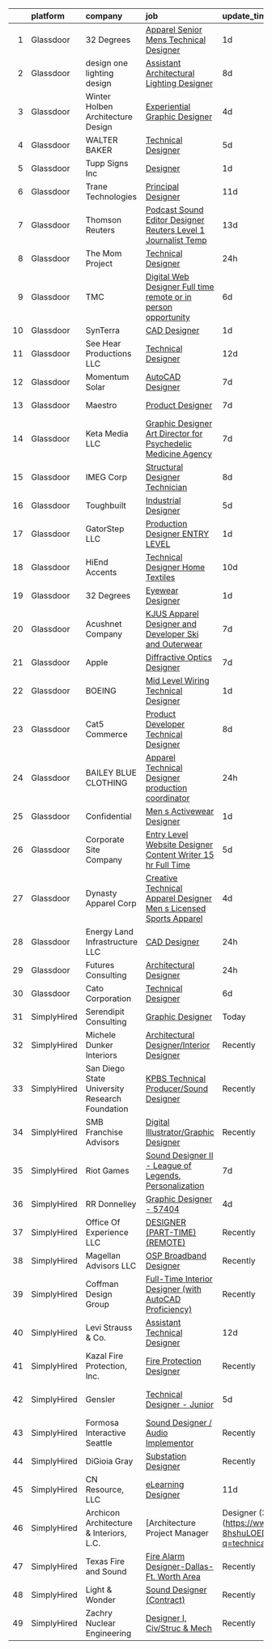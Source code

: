 

|    | platform    | company                                        | job                                                                                                                                                                                                                                                                                                                                                                                                                                                                                                                                                                                                                                                                                                                                                                                                                                                                                                                                                                                                                                                                                                                                                                                                                                                                                                                                                                                                                                                                                                                                                                                                                                                                                                                  | update_time   | location                 |
|---:|:------------|:-----------------------------------------------|:---------------------------------------------------------------------------------------------------------------------------------------------------------------------------------------------------------------------------------------------------------------------------------------------------------------------------------------------------------------------------------------------------------------------------------------------------------------------------------------------------------------------------------------------------------------------------------------------------------------------------------------------------------------------------------------------------------------------------------------------------------------------------------------------------------------------------------------------------------------------------------------------------------------------------------------------------------------------------------------------------------------------------------------------------------------------------------------------------------------------------------------------------------------------------------------------------------------------------------------------------------------------------------------------------------------------------------------------------------------------------------------------------------------------------------------------------------------------------------------------------------------------------------------------------------------------------------------------------------------------------------------------------------------------------------------------------------------------|:--------------|:-------------------------|
|  1 | Glassdoor   | 32 Degrees                                     | [Apparel   Senior Mens Technical Designer](https://www.glassdoor.com/partner/jobListing.htm?pos=110&ao=1110586&s=58&guid=000001821a60feb5b58118b28955b800&src=GD_JOB_AD&t=SR&vt=w&ea=1&cs=1_1267941c&cb=1658299941094&jobListingId=1008011893187&cpc=B576E40E3A51D23B&jrtk=3-0-1g8d61vs9hark801-1g8d61vsoghpq800-d97e84906c0062bb--6NYlbfkN0CPEiJEzZq4I_K6S6Q9VC1QMfIsI0INZ1UYi7vjgDL48f87QLouAYwoLC4pxoGQQdetrOaRI64jh20gtk6rjdzeFS1r7lJwVzOI05z4esFx-skRRu4x_618YGmEtIeLEU97h29rAu06NMujXK3S7ZktW-qEn9C_PwKkUw3F7Uhbr5DRnuvWDDbKJDxvIFsIN2n2wLnDf_dhwwk9fg_pvEJljLkHgEo6rpzxAdNiXG5N8nsBKsFT_87QGfg1Sr4ZjXxW1ebZIgknRDz5tM6CbmQ0I4frQ48xF_oRy89_yQhTdmBWJFUpf45uzr2oY9Uiu9_BpMKK97YMM-Wq-5fqEwC6D7BPCcFvAEaNZeQnWwBYHsLW1h2e0bm7gC_opjwznHRg6HygF2Dt8KI7hc2Ltbj_2IMIECXQ1vumg7eumTXpZUwQ3yKo_1TXwPCmYpOSpzeQ8vA8b1ZWX9mtShBL6iJdfLGMeBO5Cap7YRMyS9YR9dri5Ltc1qqX40O-VtPq9qrCRql-rP3qFOnGAsiN6EAuvmnGqgpB05E%3D)                                                                                                                                                                                                                                                                                                                                                                                                                                                                                                                                                                                                                                                                                                                                                                                                    | 1d            | New York, NY             |
|  2 | Glassdoor   | design one lighting design                     | [Assistant Architectural Lighting Designer](https://www.glassdoor.com/partner/jobListing.htm?pos=106&ao=1110586&s=58&guid=000001821a60feb5b58118b28955b800&src=GD_JOB_AD&t=SR&vt=w&ea=1&cs=1_918cda65&cb=1658299941094&jobListingId=1007997987199&cpc=3E2BFC0D8D8346C2&jrtk=3-0-1g8d61vs9hark801-1g8d61vsoghpq800-4c0aedf0e6fda878--6NYlbfkN0AS3oPsAAmCngCu4U51_2RxXyfS7TdWOFtWPOafNW52IyXYw5TLhjvsfcj4TZXJQ1zzH-20UfmQkxAIcMdSZrXDm9Ky1KN2JJcuidamg9Y5Fjz8MusjrzVrZqZC3xmTcMViLY6S1sPu1OtTCAmJZ9fgswCdoOnB-Ca27neAVfFiANR58DfgrARn93_2WRZQ-tYfHbwg4TRCK3FlB7KB3hWreN2i245ZQcn5sbRh-naRlLjJxtTEDKfHm5q-Jiy_aTvnlr87DhaPR4aW6O5TMbw2GG-HupytARn0LFKIvTHVeYORL86aEzDk6xaJ17esiHr9M1C4artNytvAkHkRtlQ7V4bwGsTJn8MuYZqXSTpnsMrAMNuoyYOVsBw2234_B84JWa75EXlFoJapupCczapCfrPZSyXisrE0piJDiCC0qMUHdVi99Kwfn0NO6WLWpnchiQ1NvU_pahv3UkajyiLCJcj45M7t5Wc0YxY-4y1VS5SvzKcji6lbAPI8wNYUcfk2NVumsKop2YfnSGrgaQYD7qkkYifwYGY%3D)                                                                                                                                                                                                                                                                                                                                                                                                                                                                                                                                                                                                                                                                                                                                                                                                   | 8d            | New York, NY             |
|  3 | Glassdoor   | Winter Holben Architecture   Design            | [Experiential Graphic Designer](https://www.glassdoor.com/partner/jobListing.htm?pos=129&ao=1110586&s=58&guid=000001821a60feb5b58118b28955b800&src=GD_JOB_AD&t=SR&vt=w&ea=1&cs=1_8c045ab0&cb=1658299941102&jobListingId=1008007939737&cpc=FD1C1DA32C38CFA7&jrtk=3-0-1g8d61vs9hark801-1g8d61vsoghpq800-7533a7de50abdb8d--6NYlbfkN0D9WMuHyiUFRAVMw1vLb9mgfRMEuOrfRtKWHTw0J5TN7iSKJUY5pXAqhTZVih5QvTBCVu0gudC-AyRxMoVKMBCKILS4UVqwaUvznjP7OZ-xIqYT1P5laE94P7I490BgUA4ShgKyP-N1lvatgl1PBSlcSFxr57yeaBThktCu2K62TgU-b0K39lsgXeVKdPgHe4mu_9aeEqV9voM0WYd-S6K61-lyzZB_9xvi24LFUZFW3enVXEdaO2iehjRDPM5CPbYHCh2tcV1tJQnOmM1r58N12SpkbQjBMN6lVxSGlCILfhXIjiFeH3cPL39jUiFLwc0ro9uVYhFCogZRrKbG_N3029bqcU4BkUmy6GkXbGU89n_K7U5gyEsaZxE5qqD2oOgzcxieUbUIdET89YGmVEAatdPc9nlATEScbQgQtaRfuuMu7nO9iflYuPhQNE3ILtz1zNfh9viBXvWWHrPj23fV64qFZ2tQzy6iczMujxNaAXuuU9MOXWOpS_Yp8LSN6DrM54S4QmyDPQ%3D%3D)                                                                                                                                                                                                                                                                                                                                                                                                                                                                                                                                                                                                                                                                                                                                                                                                                                 | 4d            | Kittery, ME              |
|  4 | Glassdoor   | WALTER BAKER                                   | [Technical Designer](https://www.glassdoor.com/partner/jobListing.htm?pos=108&ao=1110586&s=58&guid=000001821a60feb5b58118b28955b800&src=GD_JOB_AD&t=SR&vt=w&ea=1&cs=1_b8b2b3eb&cb=1658299941094&jobListingId=1008005332025&cpc=5E31031E1AFF45A7&jrtk=3-0-1g8d61vs9hark801-1g8d61vsoghpq800-16b3193b0ede4e7f--6NYlbfkN0A1-j4u96m2xyqoeIWnPoR7_J4x_bs5PQ-S-7T73NKrWs1ICRAWkHF7n2wd2ehqD8mDuGAT67GNun9A0CDmgBq9KSGfgngPpHkvvyaAc0N8118XMNXDUARQgpqAiZ1AtpVDpoLLrYWxJ2obS0RKBKzT3HjfD14k6Li0J2v4QPvvVLY-SKT17o0j1SPcmN_V3eHN-VnCXxpR3b1xJWhPpKlTkH0hQI8QOmO4CvMa2atWq4P-fDePtRY_3iKqcCk6i-9jq0ZisxH0xLnZzuAZKjkiCNZDkqAu9_Ahha8x3w41e7ofhy61IiowxtKNr9zxirMjjqVcYcICSMLqsZVY5Tr6Sx8hXBpzNrph85UrREVZblceH6jZEl_ozuXWuoAi-B4Lm1pNxlBgplsK-YFMtE5ksouvFf39IXlb6_d-nheuDEoBRiOCJLD93BDpVlEy3ykysATOE8gAWBvRfUD5XTl0HxUTdRHwcidEr21Y98h8AmwwjtPBvNvz)                                                                                                                                                                                                                                                                                                                                                                                                                                                                                                                                                                                                                                                                                                                                                                                                                                                                        | 5d            | New York, NY             |
|  5 | Glassdoor   | Tupp Signs  Inc                                | [Designer](https://www.glassdoor.com/partner/jobListing.htm?pos=122&ao=1110586&s=58&guid=000001821a60feb5b58118b28955b800&src=GD_JOB_AD&t=SR&vt=w&ea=1&cs=1_75d7c069&cb=1658299941096&jobListingId=1008011801935&cpc=6945AE2F4B03E059&jrtk=3-0-1g8d61vs9hark801-1g8d61vsoghpq800-98552a63613340cc--6NYlbfkN0B94vDWADGOKaa28qidviOLa_LFD0WnLaZ-KSunXiE_lr78PoS8MCDg7c73Jp6FQXcD_ZUUrf0c2RN_VvUEErkhKs4d3jlnssgdUssWWESq-UmG7zCIb8VCxzpqAETJlm8bUo3r9PuB5L_RTF0RQLvi5Uh2KCaHUZs7_oVGv7SakB1jlB7nE2Jo5LtfKHEVvznwhEH3Aq3QI4UYbru52WgPl1J9dzGwjf5JBOI_R-0T1AfNgIHrXZk1IDCDsQDHoeedgpKDGOCXjWTGe120G40ZE2TcPhcr-7Zsl_-ydkv--9vy_r9B4A1_tBpHsMudg0o6smiwXX0_0vbgCbiy6ccD9Jx4v7jZby6czh6d9MOEqJ8sQU1w5kr8YsTKVptiVKZ7Nu-naptDzL6HjPlAdIkWd4v5sloZ5-8Xhj9hfio-kRNuAS3RCjlYbtnYuD_3j6sy1sS2S2S7il1vDGSBdH0DuBeFkQMbTazYFp3DIasGtM7YdPB1_mboh78iDjWFYo-5XjO51MFy4A%3D%3D)                                                                                                                                                                                                                                                                                                                                                                                                                                                                                                                                                                                                                                                                                                                                                                                                                                                      | 1d            | New Castle, DE           |
|  6 | Glassdoor   | Trane Technologies                             | [Principal Designer](https://www.glassdoor.com/partner/jobListing.htm?pos=120&ao=1110586&s=58&guid=000001821a60feb5b58118b28955b800&src=GD_JOB_AD&t=SR&vt=w&cs=1_7315b5e1&cb=1658299941096&jobListingId=1007992607944&cpc=8507CEB59E1C6AFB&jrtk=3-0-1g8d61vs9hark801-1g8d61vsoghpq800-a05057c9b7ac46f9--6NYlbfkN0Da44vtOp6gikr8DZH0EXuV_TqGL9GOBsYLC_HWBST2HHQE6ZuzaTGDEXu8_Ke6egfN0ptR4MeM7hS0HQCWoslNLxMZla6iql7qIxni2IWhv9nLx7rP5jg84zL4_PCpBlAH0Y9ZNFGuTjITQe0rgVFxxruPLeRfwJKsGaL2YvQeEjE595BL6ZXwIdd63uvfmmq0M8q-i5agI0771bs_CK5OG41mFcTTpriqNDYapF40T6-6t77_X8lbRKppYCBDjBSwlnLO10GjZ8Z-18YHLdsBM2Eg8m_GGy3s2JC_i_o_mvMaPgKkpvC_LG2gna2ceQd65hzOAgJvYa06ZV2DoY5r5sPoRSgQNipWdGt3tBbw01o1yoiBnK_9tB07zGWxlEoSAi2oWAahHIjXtfDk0ZX4XJMt5Pif6RI6PNOK8P84fJntuBFMLv9UtbEFF08kLsUJ5o3dYBGrbIlT4viPjaIAiGqbQCdXuSAg5RHsS1PTngSw0K90u9VFyO5VPSv-ysZedmgE2uDIkhFvmuVGohnKXH2ELbsl7b4IPQSSRu7JPJEoH7uQ7RG2jjAoLozWz8Oj7oGt9YsoZqUsNunpQ7rzsxf-bEEVzjwDrOZmrm6vDggWvtSi4uQxwiHLHzYUdC-F9UhGALDY11y3QwUTK_irv04ewSMkiTf2CdUhiud38n_mhYx1D5rdOdHe9KwJM4BxOIuq9Z6uTvn3oTuiRx-wqOAuUnNrgPgwy3Ny1H8eDbqBsgHMSyc3pxLbd3Tc_SqIxu2WIdqFnjzC2FTQiRsyE7F8uC12ruzXgf4fcX1CbTy67rDHzhFg_44PrHOnNSElGKhBQVtE--bM57RI_4Hy8YrE60El6EURm2fqlkCXf7ak6b65dxYr1lbaQqdXXspo7A8GwkCyWs3QtOx3Nz_d3Vk8Cr_vA6V7N--b4f9RVzUMIguoEpe06sm9wEjwJbKcTaTRiUujQHlVDZxOY3ZnrVKaJnYGH_jg0d_jYpalDDU-bu_bwnrCE5r5l8shLWFTR_yquNp8xsuRME44Cf_27VPO78_bElLiLNjhuzD63t1QMSYKCGLdDumxhDI_Z2ottnkM1R4TwMZ-9XV5aefKoAQ3vVbahhk%3D)                                                                                                                                                                                                                               | 11d           | Clarksville, TN          |
|  7 | Glassdoor   | Thomson Reuters                                | [Podcast Sound Editor Designer  Reuters  Level 1 Journalist   Temp ](https://www.glassdoor.com/partner/jobListing.htm?pos=116&ao=1110586&s=58&guid=000001821a60feb5b58118b28955b800&src=GD_JOB_AD&t=SR&vt=w&cs=1_91d17289&cb=1658299941095&jobListingId=1007988334365&cpc=F41FEAB56D215062&jrtk=3-0-1g8d61vs9hark801-1g8d61vsoghpq800-e8caf184a0c6f5a3--6NYlbfkN0CjNG0qDFC9vBxfUJnRpXh8fasJ_-3AjV6caG0C4DoAxAHUoOIq08mxKeEBbR550SrYjZgYVVXukKUPWjgftmPgfrPM_gJvmVrJ3h3u0QcgRf3bJC-akS1wgb1nCFQvr16jVmPgo0L6tM4Sf1WuDvLZ06JkzSF4IJqPtMFC3UZTTktiNCzH8wpWYaD-itlqP7jAVhKTYOeOR4N9sYDwHsqDKAIN6is5m4nRKpAt7UigXez2NL-yuztQOt1suln3M78XdgyNo9hPAvJ7jE1I0A1GIdqInljYI3PdKFX4b_tlY6AyozWh09DPM29FlB-pC2r2ejzAFOeUGFyzfuQt_r9YEOWZFM7Mbspnw1aC1Q_dsXTPuuk1Q7AlKEui92nHpjCsF0blRFc9hWshy6rjzvMRIIeN3FBdnzPklfmYKnaN4AEzuYXGSReYEvOGGacCrFH7lfpudt-mg_qNyT-4P_vb53Tpmn0o1ljU56E5XwhcdORLKOfdsFEdo5F73GlYf3-Ac0XWRsBQRNaN7mda0qlW31RlmjaeuUXtbCg6QBrKZSWP8q6tfTE07toHhBpwQheAQeFcA8V4h9XyUiV1AQ5PKmbigjjRl-VvmrOJ_XhTpwODPnzIM-XvtmYXim9frI7wp7SA1jMfzS9rxvHOr8hfW2b-rWqKp2B40jsqJUlwDsHAn1qlOgaNdtoBgy_bFDXXapzOTPZXRsxv0a9CjjzYCAL_CeL62ZLLvldXH-xkYZB2RvUPoZtBOQ9P6i-pKB8Nalp-WTz_meQZVXzGwx7a8GweeeL8Tdlb4tw1RmYEe_x6RGcmal3BWvomS9EBtL8KnIYYrjcxFgN-T9uMF18kR2Ie53ydDjPl1gusisaHOdM4Pp2B7w0vNmmPRegJee3kuRdAe2sXwX8MJdc8bHq6JG_A7oL6e434aOQSkSdxvhzZS7USL44TtC1B1O-MlUgIj-ZpLDzvOrw4girn43kUQ1DBzT-X5dudKDGFT3bscYSFg4BMzPCAPQs6PzGhw8EUMF5ASJ25c0OHlbOM91v0FuI8f4wA-p6mxDSAlS9zkQGSIzCaqV4h23ncVugi5ypKH1GtoXEO6JTtwJR-FXs9GrsSJ0rIwyE7s2pyNSwWCZsPX4x1mHZ7d_dXwBu1CCZysgC17D0ensWcq2mGdSap3mouy7nvZ0EgFVi5YW_yUnV0Yv-nY00W88Jmw8IKQonBnu2AFSga-HW-a2uPdCBBA52G-4gwukZGAAzfch5u9nFDmciATMHb9-Bwc-fxyr8J-1aLTu7XTQ%3D%3D) | 13d           | New York, NY             |
|  8 | Glassdoor   | The Mom Project                                | [Technical Designer](https://www.glassdoor.com/partner/jobListing.htm?pos=128&ao=1110586&s=58&guid=000001821a60feb5b58118b28955b800&src=GD_JOB_AD&t=SR&vt=w&cs=1_a5db2260&cb=1658299941097&jobListingId=1008015881471&cpc=BAEB662971763A76&jrtk=3-0-1g8d61vs9hark801-1g8d61vsoghpq800-0d498fc8e3d0d3c1--6NYlbfkN0BDp_epf89aHDQhKpPegNJQ_ldQpEFZQsM9OcONMGxWx6pU56EKHF58QjVdAUvn2gX7x6mULkCgfiwglTGDk5AuTjhhtxz9G1TGBsxBduhQeXnE95Ks8Bbut1Z9IVeB0E3JT1sBMrWGog5l7WGcKBrywVrNf-mR_QO2F_LnbEVnoUygn1Bgw24Jp1FD2PCkTCX5UwbWdn70O47NH8fXPy8b1Tj-4tqfu6uRzHw1t0Vpx592x0xj0kuC2FVzsf8Z4pXdD8qpAZ75SUyf2ByjxcHt_7DRZlAMKJCY3z_DoOsaDUT61iym_Vo8sd7AT8RlppkZ3ERU6kY5cgaSjgboia-G3yCFuo9zaNMKzwe8ndNl0NSV0KYvVDvfIN1om0VsjU7zz5yoy_Y0dugIi1zRGIH08Hx6t2PUznm6rVUY7qUhsgBUxx8k9lHZMmZfJvPNXueNuf3yJGfRX6fC0UyLyA4uFaVPPJfudH4d1Ux7VIuuHvMGMi8XKdElVICNa45E5YYP29Xl_y0n6u0fTg3LtXdfqPIFMv3B6QVyWtt3wUmWjoIl8JXiFoAAariWBWl1rf5LImMCxuI2Vg%3D%3D)                                                                                                                                                                                                                                                                                                                                                                                                                                                                                                                                                                                                                                                                                                                                                                                 | 24h           | Beaverton, OR            |
|  9 | Glassdoor   | TMC                                            | [Digital Web Designer   Full time remote or in person opportunity ](https://www.glassdoor.com/partner/jobListing.htm?pos=130&ao=1110586&s=58&guid=000001821a60feb5b58118b28955b800&src=GD_JOB_AD&t=SR&vt=w&ea=1&cs=1_c76b88fc&cb=1658299941097&jobListingId=1008002937055&cpc=3DB599BF2F4828F0&jrtk=3-0-1g8d61vs9hark801-1g8d61vsoghpq800-a26bebdf1fb63f3d--6NYlbfkN0BplMsZ7EaIhGY7mYoBG98EI7b4UtQDV_xIzGnVofTarjH-XwNLMxjau36WeZZlqvPXURsZJw6N1TbFArSAJATZmDS0irV08MiWaJc8zHueBBJfkS69_gWiCqqj0e-4OJhmxLk7gTdA_7j0BcRCu7AWb1JkRS_NNaoF2J1DH56vcXkYkwlJaQnXUAzVGW-XzteNwWG3RvuLkNQMDvZIeKibNOlLdIjn7NXJIJivJzriZZfQACYvRUBz1VhkclpsGfmfUCQIe2HA-_EvQtWb4LHZn8oxdDmXS8fI_jwJ8hOFe4OJAABdB1PtsDBcb87iqYDDcLJsh_d8S0uEqj27tDO_Syo7EAqo4dyxuRDGWIth5RCSFnkbzsTD432ZuXdsUURI2i_Fy9kuUYBszZvv5BPD-hWuUCIZ7-M2mxg5UAMSGFF7a8c-ViqhueY3gMk3rS2CnCiwgXyoR4JuVZz7odFqXW_vHBZJRgdLJFPaAstAOp5TBoaBVIqDa57oE6Xz7URP9UfuG7golAzjXjWXvxCCZZtbFygZ5KonttysfeAp1g%3D%3D)                                                                                                                                                                                                                                                                                                                                                                                                                                                                                                                                                                                                                                                                                                                                                             | 6d            | Connecticut              |
| 10 | Glassdoor   | SynTerra                                       | [CAD Designer](https://www.glassdoor.com/partner/jobListing.htm?pos=115&ao=1110586&s=58&guid=000001821a60feb5b58118b28955b800&src=GD_JOB_AD&t=SR&vt=w&ea=1&cs=1_2f9ca2ad&cb=1658299941095&jobListingId=1008012105376&cpc=4F748F1840550ABC&jrtk=3-0-1g8d61vs9hark801-1g8d61vsoghpq800-28c0747d271e5177--6NYlbfkN0DeXU0vMxLyKhfauY-dgUBa_3v1DHLtGGo4EP_Dl8CiY3vcLdlFpMXdJ-xqA98qT6LAhNZGqxjJkY0Nk7PLjW_Wi2fJ0i-HIa075ifMEUcX9VTQQN9v_A_FHtC7uvrfT0TWwLVcE0f38sXDH5KFYHSeaHXXjtkoms92MyhKBpNjaoW26qA3uiHlSzuWug4j-7cM4QnckjikDp0S4riU8c71M4kxnzvyjaeLjZQ6xKa7ZbT6-lPU7gPp4MlEkC0v1Ri3t1mB26YlLhmh8T2cXoL4qvtRZTxhSwsYsCFC34Tc-xIVQ1Ezs-9jOI7i1qo_CH9CH-UNNnE3PbdbDEq1biPa1yytnr5okzFmLLs2HJjrW15y-mo0oqZ_lBqbEaNYQ0bmuJ7D5wV-D7xlUCVVYt8BMnslXyep8NSd6wWovbBA92UQw6a5GO940yVEBGZ6Vd2TuPotw4Bz4s5YiLEuiq0MaIOiLefspo4v6whWjSEOxdgDfLyrQEOTX5-Uq_IeRnjZJLQT8STSFQ%3D%3D)                                                                                                                                                                                                                                                                                                                                                                                                                                                                                                                                                                                                                                                                                                                                                                                                                                                  | 1d            | Remote                   |
| 11 | Glassdoor   | See Hear Productions  LLC                      | [Technical Designer](https://www.glassdoor.com/partner/jobListing.htm?pos=103&ao=1110586&s=58&guid=000001821a60feb5b58118b28955b800&src=GD_JOB_AD&t=SR&vt=w&ea=1&cs=1_295aadc9&cb=1658299941093&jobListingId=1007990829133&cpc=9507B69CE123BFBE&jrtk=3-0-1g8d61vs9hark801-1g8d61vsoghpq800-baf26046cfcaa379--6NYlbfkN0AtlW_omU2Xx3W-19HQ_drmTKCWebiHnmA5lS5PDL5G8byyb_cVqG1aSd9vALNi04DdmFglFDE-ig8vAXS_diKlr8r5Id42Yi65MLx-cZfwxCBnMBOd8ztQvl5gRZAm4hzYpwBMrsaWwASmZU8u0Jo-d-WzHwbIsVqYmgkFobeoQTLRNjJRduDPwKqqZ4ZekZkOX-_op8O9IOfPBSy6vQUCPwVXaWnJWxFy1cM4U02bej8oUFP0ccPwOcfTbK8bFBVKLsOUngXAi4dficeg9syRJ_LmHpDq2JY-wJLXnJcJX9QKFaLlGb3MJ6pQ_HR-TU8_IMQCGXTHReyXVpSosZgV6-GKolKsjn5avD3KR9YuQSqW7v4OuOU3ZAlzS59iIpSNdmelSw3o7w-Ccf7xuxi2x1CVdJA9dJfuAv22BenQPj7ykcG5zWcrF1PLUtxZKlBV6GwfcWmBmLUqTfWEGHE8uCrrJFG4-bVB5MTMr7Ks-YWtxWFL-Bo_40yvtf0W7uY%3D)                                                                                                                                                                                                                                                                                                                                                                                                                                                                                                                                                                                                                                                                                                                                                                                                                                                          | 12d           | Covington, LA            |
| 12 | Glassdoor   | Momentum Solar                                 | [AutoCAD Designer](https://www.glassdoor.com/partner/jobListing.htm?pos=113&ao=1110586&s=58&guid=000001821a60feb5b58118b28955b800&src=GD_JOB_AD&t=SR&vt=w&ea=1&cs=1_bba0b5f0&cb=1658299941095&jobListingId=1008000555080&cpc=5EFBB0462F9C6B7A&jrtk=3-0-1g8d61vs9hark801-1g8d61vsoghpq800-8f66ce08d7fef267--6NYlbfkN0DTCol1LSrtDeUAgJqnK5qe80nms6eFA40qXfXqIXevpFyqZJjC6Kuv_Vkb9EKEHwYS2LXhlzrYlWHtFNQmwyiSHeg4VnfMAqWMhVvdI5M1U-leCGIL7HMzoYDScsyG0zv8fpqXl6Om7FQquKZ3w4D1js1Fo_oZTrEom75wHDdN8YWGcHcInPUuMxxa5PuOQPefNe6szFX5ii3w0iGfHwRYEAKNSD_XXx0kV1DRzUhWHbiZMjqXIJvuCnSBD3M6iogu_XH4xVM1Ot4I_nStiJvBqTrmv0x35kUh1_qmfsMrkp0w9kDomMRCHc0xHx8EYTAs_yagSPt8JPc4Xta7qSQn8cvT6txMc8ySw2Bz-1PCElNA4P7XNsltwMf1g_06wwMbSKiyTvvWDLmxer9MWWrD-mMuIFswoasyHoKtQ8yyM6AH7bjq1JO0SY4PpYtj2uBsqmK5GcGxiQCIy29GGHXv0D7sjTn1t7vtPuV6J0vbkOmu0clv_3dgSRrs83Q0-Cg%3D)                                                                                                                                                                                                                                                                                                                                                                                                                                                                                                                                                                                                                                                                                                                                                                                                                                                            | 7d            | Remote                   |
| 13 | Glassdoor   | Maestro                                        | [Product Designer](https://www.glassdoor.com/partner/jobListing.htm?pos=125&ao=1110586&s=58&guid=000001821a60feb5b58118b28955b800&src=GD_JOB_AD&t=SR&vt=w&cs=1_f189ed67&cb=1658299941096&jobListingId=1008000296454&cpc=6EF74AC2F94C1840&jrtk=3-0-1g8d61vs9hark801-1g8d61vsoghpq800-f13ac4beee0f14c8--6NYlbfkN0CCbOqLFAkE17MDkfB5QkeK_R8bo7qf9dndHNr_grrY-KMTiTk0LkNw8QOZODhIH-hxQ14rSaxY5_z_-SImlm5kcPu5d6BMO3VnosMu9SPWE0N4K0xxLLdYFjcsPU8HjdGOJNyMMKsE6KMnwi0bdV5N9M_P5N0a38c4fkd9tiZ4J_2LrDcfjc5u3okIG9xn4rzGYiLsTeVA9NPOdAQowcvOOcTeaDHdyotCD4XEDRTrtQYCVfOtawiYM1tmUxhUBauDvKVqKNVbVzPeYgAHyAYk-GXNvE6_1RK4smsXB76iVMwCm5MnqQZWEKg1HeUNCdYRHXpwJxGg7a2mntyRYNxZbb_uwugOs0lbd9QTlrWkCUZEyS2cEV6qM1GtFlhROq5eoZ8WbK9OZL6U6k57LdHBjqTQbwzrI1PYeXeNFOBCT_h_eXb-WRJpg_lzo_YdhlI%3D)                                                                                                                                                                                                                                                                                                                                                                                                                                                                                                                                                                                                                                                                                                                                                                                                                                                                                                                                 | 7d            | Kalamazoo, MI            |
| 14 | Glassdoor   | Keta Media  LLC                                | [Graphic Designer Art Director for Psychedelic Medicine Agency](https://www.glassdoor.com/partner/jobListing.htm?pos=127&ao=1110586&s=58&guid=000001821a60feb5b58118b28955b800&src=GD_JOB_AD&t=SR&vt=w&ea=1&cs=1_a85f148e&cb=1658299941097&jobListingId=1008000759990&cpc=39A4E8CE329AB187&jrtk=3-0-1g8d61vs9hark801-1g8d61vsoghpq800-8091589265e92d13--6NYlbfkN0CUg84Qsrj4qHTdZVaZi67HzZ55XAw5-4mqHdmOIUVqcyj0RzmAc8PKg-cOeaB5iN0RdWEJrm6KQWatYgfqV_qsF0qgvi5Ji69_oyHIOYcvdEwqdpcmVuX3vy1tjzxOq_XSAlhGDKEQrFNHQv2w4o4-Q2WPOxEOUfWgbdNmeEgv96A8BgfLz2Zk1lITNbagq5YtzLWdXx8mu1EdHXTVaKF5oV_8Kv1WAJvqDe06e8dvDUZZqE-_Cv9efKyY42RJq0nkWJfrqxgu-7DVb5C5O2b-1L7up4ScEu-kjMga80vb0TTu0I4BYzrbLttPUtTufWDxaYEzZkxYvCvjf8SbVDemufWH2qpsS2gKLt0ZusQaUAZ6iuOStTqv2HvDWqVuhKjpVl5v9xUCwrkAwF5tkfp8GtAPAHeRGwa7AUA7VeJTbkxDKUBcWisCnHjUo6XjG7L3wT_QWiZOZ_jiMgGYS0TZHsP8F2t2HOFWoLc4fU1_Fj_BZiqf9LwIJIbs8dKec7xHOME9k_G7hWwSaK6HfPOhN1LLIe-hYq4Dd9GpIpMCmQ%3D%3D)                                                                                                                                                                                                                                                                                                                                                                                                                                                                                                                                                                                                                                                                                                                                                                 | 7d            | Knoxville, TN            |
| 15 | Glassdoor   | IMEG Corp                                      | [Structural Designer  Technician](https://www.glassdoor.com/partner/jobListing.htm?pos=111&ao=1110586&s=58&guid=000001821a60feb5b58118b28955b800&src=GD_JOB_AD&t=SR&vt=w&cs=1_a3ebd664&cb=1658299941094&jobListingId=1007997986564&cpc=8C58C94241DEAF58&jrtk=3-0-1g8d61vs9hark801-1g8d61vsoghpq800-2496ed8df6dbea0b--6NYlbfkN0Dvvm-0_oD0Xfx2UoEv4Xd1M-gFe8D1JW6DTl06RVVcILYd8xhHsI8V8sHCDCjdC6r2cnAJcx7ZG9vStSW_nczAYNceGUTqpjPRYLfamhVpfUYlHnDvkHRef_H5jEZaXQiCAb0_ht8GRVJbT87PxAoVZT3_W-57RKZQ6q_GjEusH9eR5Up3-2T26BcpIOKTLInqpsN3NAI042_e0QxRnxFYQTGNx4cDBIu2n30UOHsCU-yMcxdPMSfzEoYTu0XG6ugmeKwi2jO0e5TJuUmKoIBKeXJhBF2lZlXr8p53VtFqIe9z2EqjRrGwLMyCVZD_KEQ-Wwit8SgxSiuFg9MEjRnVdjQ5_lnVnCeHm9gtHqiDKQO_z-KvVYH0kRneOTL34-dDdvdf5NUqP2-uLVEzQve37Ol9r8kxfDO8mYJINEUR3i_6zPIlQ3IrEYpqxlhdJTZn8d1GJ5WOrAuH_NW_DFtFFZ8_76Eyfn6NHPfrQQ0fTUW2ZeOHYYdR3PzdFPb2lIRDLYh5dAlL9IoPbFqbc4uhyehIYEqowFn2tKzIkhJgnzqhj8AQ8DG7zm5kYanUl1pilhGsHjY95kTtfzTxF7N2Cp0U573snOVClL77ErtRSgPH_dGknmK-)                                                                                                                                                                                                                                                                                                                                                                                                                                                                                                                                                                                                                                                                                                                                | 8d            | Minneapolis, MN          |
| 16 | Glassdoor   | Toughbuilt                                     | [Industrial Designer](https://www.glassdoor.com/partner/jobListing.htm?pos=107&ao=1110586&s=58&guid=000001821a60feb5b58118b28955b800&src=GD_JOB_AD&t=SR&vt=w&ea=1&cs=1_e0dbcddd&cb=1658299941094&jobListingId=1008006071054&cpc=0F120DD93C91FC85&jrtk=3-0-1g8d61vs9hark801-1g8d61vsoghpq800-488898301418d665--6NYlbfkN0C4BDBIIfYywdCnnQWSiy8nzgMXr_T-T3FVOPaJNWu58pnR_H9tPKt8EA6VXE9p67eguxCQA-pObRxBEsK4XVL5ub_agvOAcx-g9nlJRoc3biafaU0zRALY3MpKuoNkFw3sVBAgq67vv44oGpiDfAhKihYbLouTm48UIZsSecibrN9v84JhyIK6dVHoWbOpI1lmoTRRE7O2OCTySeb8BNLPQOP_OR5ZdUpDtiImlBNvtGhw0WTYq9fxxujAJr5ypTDN9MshPUkm0m_dsBeAjFvlzWHTxj3YOllJYl1kx-KyK6F50Owk_3cObiAinqF_o9VBNjaH2JvsR3fG7cLoRRbE51zbVVGL-8V636PvxeeyrnW4LREbbq87xsGe97xHxI9LCvB9AycmiIZE_DyBto4DOnQSyQAmDBs_zU2kt1HkVNGkwqq5FYbem0fgCvu9nhXLX7Neb5LUqQq7JpYq0gWwWYIlA4coNxdKg1Kv0NXWeZRTo-3JRgtpfzpYn85wCj89OYu3gA2qjQ%3D%3D)                                                                                                                                                                                                                                                                                                                                                                                                                                                                                                                                                                                                                                                                                                                                                                                                                                           | 5d            | Irvine, CA               |
| 17 | Glassdoor   | GatorStep  LLC                                 | [Production Designer ENTRY LEVEL](https://www.glassdoor.com/partner/jobListing.htm?pos=123&ao=1110586&s=58&guid=000001821a60feb5b58118b28955b800&src=GD_JOB_AD&t=SR&vt=w&ea=1&cs=1_8beea3e9&cb=1658299941096&jobListingId=1008011875371&cpc=B076152010A3B66C&jrtk=3-0-1g8d61vs9hark801-1g8d61vsoghpq800-2cd25b0cd01e4401--6NYlbfkN0BdDHiSlq2TKVYTvK036ioTcRDjelCKzvFOpLFiF--0iUzYErW7nnYgl1IqHY4pP5k6_Cl1YJwMMmLUKwqPFiBtL9eleRgcWb7wctDoIlnTF8bT_SdVj0-6M2BOeqCAfmifqFYxIpyL3a6Xxl_MqvFO16qlHlHJYWAJjipW7jmJKf4AWA3xSlD6uWuQSsZMlgUlxC05avI8pSLSbwbMJk7q8CNAUjxlHQmVs9h_tyyJLBqNTBnOv3asA_Oz4PU2oRl9Nwbk4V1dJgX4Ku6xUQS9IyXU1_zf2Nnp0RktvtgBv3o372hQVdfVil5vzPBaGnkBM9mPgt3GnYL0s6vA0wk-TVE_aTg7P3ug9N_5rloUqKDTuNXQwCuEkC5txdUXlXW2vC4BlAHStux9NzRvvATZ4bZYnVzvxOTlO1DqNPe2hcYFq5iMdFXx59Fpdh2LIxN5-3UPZzfhq10zmvTq-BjjFsVRKyeS_io0CoMfgFel4e5c0HYL8bzHA2_gUSe-3_GHfJnBl_Gzrg%3D%3D)                                                                                                                                                                                                                                                                                                                                                                                                                                                                                                                                                                                                                                                                                                                                                                                                                               | 1d            | Fort Lauderdale, FL      |
| 18 | Glassdoor   | HiEnd Accents                                  | [Technical Designer   Home Textiles](https://www.glassdoor.com/partner/jobListing.htm?pos=101&ao=1110586&s=58&guid=000001821a60feb5b58118b28955b800&src=GD_JOB_AD&t=SR&vt=w&ea=1&cs=1_9108828b&cb=1658299941093&jobListingId=1007994672980&cpc=77A94233343CC5DF&jrtk=3-0-1g8d61vs9hark801-1g8d61vsoghpq800-5927954cd94e0884--6NYlbfkN0Dx3r3E47sSe5bB3PIy1uzBZvlB7xy2NhfhZMlxQTsxrHUpHsFF6W0eNLRI4aagSIOs61pOLNcGKwT96YVr8yXHzyN1hDSqgYayLItlH5aBUP5beYDvd-_y6Mws3xWxmt4XzDN0h6XpciGhbToyUxVYN3R0qsIEnpLhgYsidX682-fjdD6XE6zqiAfgyTKCd0dfNh0C3L8QjsXDx1FlYVwk_rbmJw7yGjeOOO-v0b15ixt5fD7cKN-nGz5bxprZbIK2eHInHDRCoVjsOZJQReeBhkknVyPlJi6zzeJkszE70cmbCSqxSW1wzP0zkr2ep5NPe0hkgXbFldoGTgPDmj-u9AjsaZe1yDK0eEDO6BIf04YcneQU4XEED3vM3lupP343FWJAYmatGZCFou5aZIagvEI0QRgwpOCWLyXkw2aMyyHZUkaMWJEGJL1Hv9LZJQL98XCig0rvbU54kuDbL1A-8ragbMdWqHQKpe7LxyRURHCIozJzjqFrF-pRLJqYhwtsEqQ5XbE0c8XUpmYQdDDR38l8jeGXk64%3D)                                                                                                                                                                                                                                                                                                                                                                                                                                                                                                                                                                                                                                                                                                                                                                                                          | 10d           | Irving, TX               |
| 19 | Glassdoor   | 32 Degrees                                     | [Eyewear Designer](https://www.glassdoor.com/partner/jobListing.htm?pos=112&ao=1110586&s=58&guid=000001821a60feb5b58118b28955b800&src=GD_JOB_AD&t=SR&vt=w&ea=1&cs=1_854e43bc&cb=1658299941095&jobListingId=1008012148780&cpc=1120CD366D53BFD9&jrtk=3-0-1g8d61vs9hark801-1g8d61vsoghpq800-e171888724c4744a--6NYlbfkN0BK9GXDcakwdiqmeo8o-2GvkYnmPkq7xevAHdeF_847qtWIb67PS4cSEboSHorPJRDQoaqcUy-3L0yhtCuG0Dr00QbuvsAT9k9_vGsKOvIT62hwB4leGfVJbxAEb7m3iG1ynuz_rrQmmFlyplda9327a5hbsHctmm29ZdRUsBLc9kGi8jmAyZaX55zAcQL11J-beaD5qabYpPUEq5BfOIILDCoxZhVhFEIEWc_a-zj0_454L1P63RLh7S1e1DOqAmwq3bFDmmMgzLdp-khC2pjgA1PbclYTpkz9HIFTrCwOWzZDgnCw0fSAItEgQugYkRnI0yPa62QpvkWMt65zWZcejY9CtjWfkl3IQGJv08NnxiUxA8Km_m4CmG7kKB7ouwc0nqbCEq-pfrM3uwgECyES7lZM9qdbYBg5PEpAxP8e8_FuyqqDxlth7wC6D8jexnjEm9s7XT01pqPsyVhMztoacdnYmqFJjcU2l20oxR3CCA%3D%3D)                                                                                                                                                                                                                                                                                                                                                                                                                                                                                                                                                                                                                                                                                                                                                                                                                                                                              | 1d            | New York, NY             |
| 20 | Glassdoor   | Acushnet Company                               | [KJUS   Apparel Designer and Developer  Ski and Outerwear ](https://www.glassdoor.com/partner/jobListing.htm?pos=104&ao=1110586&s=58&guid=000001821a60feb5b58118b28955b800&src=GD_JOB_AD&t=SR&vt=w&cs=1_6f300c1b&cb=1658299941093&jobListingId=1008001510746&cpc=965F231502A4159E&jrtk=3-0-1g8d61vs9hark801-1g8d61vsoghpq800-fd7864594d12c93a--6NYlbfkN0DI9VQKqOnNKzFN8QTmITR_llJVn9874XdDWORfxi8lONwvbQjDu52pcg7I_DloFDG4g5dhRLWXrkN5yzWMnnZwYM9HPOujU0vxzhedCdwTxWummENqnbS5Hvj1QiCwsOplfc_YVYr_v5JLo6MN0LTEccmCdyC8erxSumfJ8jZHXilpfLJXIgGS3pvWVIkQASRqUYaB29b2igd4CRd69Nymd_U-PjqEPWLjuCRuq8FNlViC2ZIkgC0HZj5ZYFaEIEYCVXgCEle03wLGVjcvEWMO2R7aEW-msrYHgPNRqSeerhnrBYjHiLTVa7D3jyn5Bjsg9IPJYVLSqKD2g8JTKxvnxc-Gx_SyMzeOOZAiRqIHMfpd891zNsyBh5hGId5NnkFTfd0Yoa85J5bn9VeO8qQR96qs-zQd8O1ylkXHzUFCxb-QVNr001epGDZ7mJvuY3EDFaOZ_qcgihI_Y4zpF-vW7frHvcBlNz1kPFbx7j5W1pc25fNIvdEddhie6aUwVmMyyIpPkI_OlkFsSRm8jbVmOv5kjzZLXPkmoR3CnBADwPsDf5s20L5TsELnzw-xQKs%3D)                                                                                                                                                                                                                                                                                                                                                                                                                                                                                                                                                                                                                                                                                                                                                        | 7d            | Boulder, CO              |
| 21 | Glassdoor   | Apple                                          | [Diffractive Optics Designer](https://www.glassdoor.com/partner/jobListing.htm?pos=124&ao=1110586&s=58&guid=000001821a60feb5b58118b28955b800&src=GD_JOB_AD&t=SR&vt=w&cs=1_06fff16c&cb=1658299941096&jobListingId=1007999357571&cpc=334ABAF5D42DC775&jrtk=3-0-1g8d61vs9hark801-1g8d61vsoghpq800-0c634bb5f122d66b--6NYlbfkN0BvKrLyj5gPmtZO9T8euul8TCxuuKNOtzRJOomxnwSEodTz2Bc-sPZlPHrT5BCwu4RmY9Uwtxl1WYbV0Tw_KXpcjPXzhWnPY37scMJ6xLuo6NFaiUcZOioyjRKFVHhf_jY5_2M-bRkWesDYIM61LnRqR6vg9Hxa7ynIvDyEHz56j4SRYXxWffGB-q3znX51k5WpewW4q4ic71jDJIwv5PujKrFLwaZNMAehSbvRIzHIdkBYnUuZP8sFpeWa1aEaghbq9Tt51RbfLoaA3QcKaBRQ-QyTQ6uu5-Y3_XBLqJAc58VXvi8H2tomW1VJFlQKQoMnuZPVnSfWcrjl_-o1AfxhQwoILA3I6n1gKmOItfZJNcfXV-kaXiCS-wFvD0im6TNEFfXmmEAHs8svJKx5uIBI619alQIOBlLaJuwidxulnpX4MejX0IiP20zGqCweHjeTlj-X1at5vNCWZpA9bZspGJ31YqDZQboedMeY9r3cDU78XNkJvlpvmU15jh30J42afdscViRhzdMsMrTdNOEFTXqY6-cWr7YUNgGhtgJmMqgOa6c5l82mIcXwz6tSaqn2Et5GREDnpAuVwmyljom_yc0wG8NPvMndeYg_-UCvu72LRevOGqYXL3pSMbVE3qfNLw1NY8fZQT3qF2U8eOpv5Pjdp95dKwMuwgYA2SwX5qeXJGZtXv0EyML6I8WJ2H8dZO802O8YgAWoiPtfE1yzKa3ZdCd1CmJpTn6ryRiqwkkNXnIIzDn--0dsLKriwFHtxf7FJFLvy8u_0kSB3tnSDLvZ6In2DjOuzSimJK9PklEs7wt6BUCZUVoezWniarCKFp9PDsScTb32dDbpu0N6xESdFnjaYe23NCq-DrL0xNw6U_hHzfB2zzekqtKOVs2oU0m-vKKjbyzRQVXNe6Zbpa4PJesTbKSJ57kn1Cx6yJpU7TCdkceB8u0wB_9g7b35X8UJ1DbO-kYqeum01neS)                                                                                                                                                                                                                                                                                                                                                                    | 7d            | Boulder, CO              |
| 22 | Glassdoor   | BOEING                                         | [Mid Level Wiring Technical Designer](https://www.glassdoor.com/partner/jobListing.htm?pos=126&ao=1110586&s=58&guid=000001821a60feb5b58118b28955b800&src=GD_JOB_AD&t=SR&vt=w&cs=1_cd0945b1&cb=1658299941096&jobListingId=1008011578849&cpc=E773D000C9BC26FA&jrtk=3-0-1g8d61vs9hark801-1g8d61vsoghpq800-3dc1e918c88484fa--6NYlbfkN0BddK4H-tsabPiX3BvkwhvbvP4OkLNzlRX6egXJy9Hb11ERhvpR4KXHOGIJSt-F4EldYyzj0PC9OwJhJddmnCwI7Fg64UtFY2Lrs3-gsG2b2VNXwsw9jgfYbmRyL2B-O4W3-cStMJRojWPQrlUzBZ7jJct7QMsMXp7Oh0el-RUH1mFeG_iVfzDG6cR91667dE5n0ngVPZrVgHKKuYlwJozXR-XXBDEcvdlJcAZjD1hAzDCeK5paI5RsrrLw4Epk-dguw5Q61L6EBs3_meYV7spwMdIs36FHnlTR8e7PPgNo0NO-3Moves-ajklzivkMHpJHDq3H6xfRkIk9pYTXGoevqfv91GAQJIfXnQIsa5HIEVzAa3jAHUMEu8YW6nPIAE2VqblkKKc12PfUdUweI5en4h5rXDY6VaMCinj3N5fJbv1GJ9tHfdSz)                                                                                                                                                                                                                                                                                                                                                                                                                                                                                                                                                                                                                                                                                                                                                                                                                                                                                                                            | 1d            | Renton, WA               |
| 23 | Glassdoor   | Cat5 Commerce                                  | [Product Developer   Technical Designer](https://www.glassdoor.com/partner/jobListing.htm?pos=102&ao=1110586&s=58&guid=000001821a60feb5b58118b28955b800&src=GD_JOB_AD&t=SR&vt=w&ea=1&cs=1_73d3d45c&cb=1658299941093&jobListingId=1007998866772&cpc=2D7C0A6E6C3FD466&jrtk=3-0-1g8d61vs9hark801-1g8d61vsoghpq800-68e282abb0bf062f--6NYlbfkN0DK9H9N0sZiEMSpusen9pyD9pasoyl8lokJZX1rdmvB8p5lnesPDUShzfg8LZxFwSOOHYdu_FEK_VyHevtcf5ABijLzu6d6TqZ4f4kzucYvCfAu0gbKychocVQcXkPF02fVAeJiYtXUKzHQ8FiQGS3dj57L1yu7cQK4sNj5Hyy8GldIxmStNX-RZ0NFWCVsqqU_fNg_OOjVkQmkKRinfXMxPa2Tuy93jVHTyuWPhwRsxeY3bqCIESrvWkRFEdvY1x5mjlPorAFJbhiXvYMBHZEMako7XYTZanC_BHoAK2p2oS_-4sJiUjoW8gGhtBBJ1SKKL7w10Lw_-s6woa90eVURpNY6SJTcRcHUGE-Z12vpTx7K_v93TLNosy3u1RrS2KufolLw__nEPPU9vKibQp6-EPGl6DB2ge9aaWNebbRhC0OJIJWbLfl2IQHsZg-10xw0aCvwn7XP3UBxd27vZxsSvUC1ifnIe1VC9HfXkgf5t6nV7EJo5Jb3HIAMjpkhdwxAnEY3MOWgwJTOWGKDLvndczpC-101WYMlyUNP_JG-b1LpwWVwHF5AMpL1gGesBHY7icZdTElKxQ%3D%3D)                                                                                                                                                                                                                                                                                                                                                                                                                                                                                                                                                                                                                                                                                                                                                        | 8d            | Chesterfield, MO         |
| 24 | Glassdoor   | BAILEY BLUE CLOTHING                           | [Apparel Technical Designer production coordinator](https://www.glassdoor.com/partner/jobListing.htm?pos=117&ao=1110586&s=58&guid=000001821a60feb5b58118b28955b800&src=GD_JOB_AD&t=SR&vt=w&ea=1&cs=1_ae5f0581&cb=1658299941096&jobListingId=1008015178127&cpc=F1F9710DED3F09F8&jrtk=3-0-1g8d61vs9hark801-1g8d61vsoghpq800-42036016387282d1--6NYlbfkN0AtlW_omU2Xx3W-19HQ_drmTKCWebiHnmA5lS5PDL5G8VZrnQuVcD_rzQ8NbSYWTamO47Q3YFxmMeLo51UCbk2FTmwxCLwl0xOxVDM2wdqjSYAwSY0BoSDJxILfciNqVGoWkmUAG7e4yGOq8xYwKwNVbtudHjLTwmFIpcQ0zYQr8pnqDnkQyFc8oeYAVkgup2qjemKYweUbOjUADX9Ry7o_dktz1iY-TusVt2bUy8iBIo7QQQSxwgd5RRQebbt2J6-j_6WCpyeIekDbd2eac3JQ5YK95jJCIJkAzxpUrHkVCMGcmulCsZacnkvK9GDJHSGlDch0cs9CM-rl2RkegWKHG66t5JCa2lCHUh6wnliaMl2GMD3c19IpKZPvXmYa8jsJvgzcjfeV9bVw1W6-NjRiNuvkfxMJn3W7PM2MMlG7zscJaoJ3y3mD-pf5g6EFL_IrG0Pj0S7MsJnGeDH9hn-KTlaT5IQK1Ll1qNf6DyO8st1c1_E1BOZS7U0oBR6bo4GSXEZfP2Sceg%3D%3D)                                                                                                                                                                                                                                                                                                                                                                                                                                                                                                                                                                                                                                                                                                                                                                                                             | 24h           | Los Angeles, CA          |
| 25 | Glassdoor   | Confidential                                   | [Men s Activewear Designer](https://www.glassdoor.com/partner/jobListing.htm?pos=118&ao=1110586&s=58&guid=000001821a60feb5b58118b28955b800&src=GD_JOB_AD&t=SR&vt=w&ea=1&cs=1_cc161e08&cb=1658299941096&jobListingId=1008012247764&cpc=632C08DE5A4EA969&jrtk=3-0-1g8d61vs9hark801-1g8d61vsoghpq800-b4ac6dd368e70700--6NYlbfkN0BONnTet2bFqUSPP_aycs2aNzSezRAxZR8saQG05REFq_vUEXYI112cEPNmJWvwPmNONWymjqOvHaQ1QclvVlquFlkAWLuLVL3YXrszhgPzG4YNbEDjy8nyhQgTGVguFv4_Bo3o039jsf0VJErrX0xCVk_kP0rXS8JVdolkAbRbwmJLRt1a7aGRXGfgSImfj-l37ICLXl8fL5rCqUnqitMsW3VfkKEgEpxa-unWeIJMIWkR1GqfwurhY9QqKH2Syln6VBoIVNv4bg7ggMxGIkiX8iQpeVaanfMf4xbPFn2yXsifyUVVVivnZgNiy23oQAhp0PAw4u9fWmQ9Pdt4_-CTc8orsPDr_g7HJgD2pBwhgAiKH6MJ8rlTFgwTRxDYEY39Z9Th8E8iVbxYuQ3JMcq1jSdmOP3pBh-t0LJzb3Vva6iwoGRzijXBkKKBPSrQ_aW3JdMnp25WQi9ScDrQoTTVLdpiKXbhmC1vnVwu0cI_HDmKZf0NOdpH-CbgBxZM7uUi-PQeQ1bWVg%3D%3D)                                                                                                                                                                                                                                                                                                                                                                                                                                                                                                                                                                                                                                                                                                                                                                                                                                     | 1d            | New York, NY             |
| 26 | Glassdoor   | Corporate Site Company                         | [Entry Level Website Designer   Content Writer    15 hr Full Time](https://www.glassdoor.com/partner/jobListing.htm?pos=114&ao=1110586&s=58&guid=000001821a60feb5b58118b28955b800&src=GD_JOB_AD&t=SR&vt=w&ea=1&cs=1_8399b233&cb=1658299941095&jobListingId=1008005422187&cpc=E1C07D31E98CBB16&jrtk=3-0-1g8d61vs9hark801-1g8d61vsoghpq800-92be9d51df5272a2--6NYlbfkN0AeP6dUjUDB9_ebEcF2hELKmsUMVtDnSXhyPsB9H9xn6zkZG4aBC3_DKnjOE0DM6m0CWW-J6CIcx2zvDGDz7nXs1Tn_i37ZopexDdKGPN1ViO--3Bhm06Wx-NkSSRGfiuHLb7OyN8xA9F3RlPGBbLSC3Gq4Z1pag-r5TSCaRllGy55U5amaOr8mWfTHrEao9SBu0XpFKo6V5trPahum-752jsIr6ckCsYaLMk7KjlBVhYhJhlLZM2KHoho5ZFro1yXqRV0zcagW_ItmI-ixc0tBL8y4eyjOZkNRLCLQSmFr44_sa7-41E8XKMjR7VpjeDtX0noAceQm4rVjGjRRw8q4KMkVEBMTMZV9dTAMWIgn_5ijYT8seK_WueWozltFI8WfP91Havjq_NrwVGYBmzk5yfIBGavhUuq-psj7SHqRDlvqgaDXsxGzGfs7a2d8u5z34CcsYcRMpevhRVy8hKaPUw9_qRYereojjnw1-5olOruiYw1yjttoo_Z0GI7lCLytSDVpX_3ZYFo1wMdZKIQQk_XybMbNVx89Y221QJyM4YQTcht25YeHIR4jp86PsuY%3D)                                                                                                                                                                                                                                                                                                                                                                                                                                                                                                                                                                                                                                                                                                                                            | 5d            | Raleigh, NC              |
| 27 | Glassdoor   | Dynasty Apparel Corp                           | [Creative Technical Apparel Designer  Men s Licensed Sports Apparel](https://www.glassdoor.com/partner/jobListing.htm?pos=105&ao=1110586&s=58&guid=000001821a60feb5b58118b28955b800&src=GD_JOB_AD&t=SR&vt=w&ea=1&cs=1_b492ef11&cb=1658299941094&jobListingId=1008008395073&cpc=88825F42635DFB7C&jrtk=3-0-1g8d61vs9hark801-1g8d61vsoghpq800-5a7ab51145e85e59--6NYlbfkN0DAwgduWqBP7ymGN-lTADpinz2i-23XbRAyg5ywqS-MDfYRIU0B2snNI71e3mM2as2qiy5nTxh5JAbKYGUgjkO5eC3xOTXZavoGIRpNUU0q7NigTHDvCXelEe5BT8aFvzqTdeQ3MZfuwRqF4c8jtGJ-wvBfmZnkdP0Zio0pphInwMdsmNPgoNq4TjA1BPBYN6WYuRLEe5h7dES2P62MUhCCAYTWLvWrLcDjzvwtFN44aGEf3SFw3lJeZggdB5nJ8vY1OlDCXzl8Unu4eW_Xzp_C1HbC7dlc70-AFnn-LS0ZtVbwhlHz-yGtJWRonzP2ZeWDRDAVS-J9YFkMKiF5QNChmV1zkLCXiwmNpCeIeniWAPVrweQyKvC8Gi2mds3DhdaF7lUwZuja_Rpn7xWjqM85td8GLUqWYbO89vssSAdN-wMzbegbg1hii_JxNNk7oqjy0bDpdaJ5yI7QMSLv1zOz7iFmGDE9KLqumNRD7iwjXXMrkmehgor9mhegMjKQ9DAEBR-T3mGnuYwkvohRcJ8qgjVlHXOxuzWcaR4pS-p2uPTES5htR96NowuX6-dTqkk%3D)                                                                                                                                                                                                                                                                                                                                                                                                                                                                                                                                                                                                                                                                                                                                          | 4d            | Miami, FL                |
| 28 | Glassdoor   | Energy Land   Infrastructure  LLC              | [CAD Designer](https://www.glassdoor.com/partner/jobListing.htm?pos=119&ao=1110586&s=58&guid=000001821a60feb5b58118b28955b800&src=GD_JOB_AD&t=SR&vt=w&ea=1&cs=1_07b3d1e3&cb=1658299941096&jobListingId=1008015008790&cpc=281FE6ECBEE2538F&jrtk=3-0-1g8d61vs9hark801-1g8d61vsoghpq800-fdc3e0207fcd41c0--6NYlbfkN0D8Tw8JK3eeF-W2k5V7DmYUyCOOlBQcYXxI2Vwm1MadW1U0q5uzUDRf7odSJg7_c_A9eKRli2w233nU5_iXwOksAvZD7_LuBvhyOq-YZWpu4tpIXLdFfLiXFrDW4xxiD7tVue-EV7ZZgC0DNgGKbHSzWblGh9db61HH0rMlixHeF2rx8t2ILbmqcOYwiUt1cOmC92C5JhyOy_nAVP9ZepXpf9_yy-Wc3WII3ATiiYEBCJltUnkEBaNJonQWts-nQbfSOYdSvJ_2kUvm_PCLd_Z6-oAs151AY0iS2aHBljTo_kej3Jfd7o0iU7JaiqegB-IlLRBrcUDq15-Narq131D1K2kSsS1pXZIexFpVVEYYqEozof3FjtiwcWTyFUFPbp-GUnBdQol7GZ9wRKdFqtbQMHIe2AGvr86a6nkRw4bYaOyTrwnZkzgFWJqPzVCsK1A4TLaasppgxeeb1huobTaZGK-zR6G1lA76Jz94PvsKS0A6S8Mj6rk0GYWElggOn9DRGAiK7lcPLw%3D%3D)                                                                                                                                                                                                                                                                                                                                                                                                                                                                                                                                                                                                                                                                                                                                                                                                                                                  | 24h           | Nashville, TN            |
| 29 | Glassdoor   | Futures Consulting                             | [Architectural Designer](https://www.glassdoor.com/partner/jobListing.htm?pos=109&ao=1110586&s=58&guid=000001821a60feb5b58118b28955b800&src=GD_JOB_AD&t=SR&vt=w&ea=1&cs=1_55e48ce0&cb=1658299941094&jobListingId=1008014915611&cpc=7914D502DECE078E&jrtk=3-0-1g8d61vs9hark801-1g8d61vsoghpq800-774ccf728b16ffe1--6NYlbfkN0D4nY33HE29UTERo8-A5GD7WFd2M0hRGiSkW8gmUQx5EfgWz2sxrxFx-kJT2khcqVP4tQfVPj2tUy60dIMmtyRfCBsJybH5Izfe--lXAoKg3-zG598tRvSbI20cX7aElO_FxSDe96oViNfWvw8X8wZQVwV66CL0Z3CMDIlypDizX36jRqwx9DVWCtuX7EwjhX6LEPPTpK3OTLCrrE63VO2VGVUMFwVsXdMcrCvIAZi_vPu28_6KWra5a34q3kmD4EzjlvZ50suoQwWrLjK7fAzRUeeyZwEGfooWd6Wp6oMjZzu0qlaB-fOqmuZwykOL_XRbBdzCmPuCTL70awDOR-dpH9iE2ByEeUMYfK3lh5rvSi1IPktWI1LGvJc0S5dnD8eYByZEZKvuG1ZXHybZuc00o_nh_gp2dpPgcFpxP2l5JYgXXgyrR6hguaIbkj9UFZ5tK_n4OdOTCxk5arzqoqy0rdvoyRkhwjq_H3B3oyI5J-n_ETrGLmol9sCvYdprOOmIGa5OAk6IwZtMQdHhjP1k)                                                                                                                                                                                                                                                                                                                                                                                                                                                                                                                                                                                                                                                                                                                                                                                                                                    | 24h           | Dallas, TX               |
| 30 | Glassdoor   | Cato Corporation                               | [Technical Designer](https://www.glassdoor.com/partner/jobListing.htm?pos=121&ao=1110586&s=58&guid=000001821a60feb5b58118b28955b800&src=GD_JOB_AD&t=SR&vt=w&ea=1&cs=1_b4fffa51&cb=1658299941096&jobListingId=1008003121204&cpc=03F67E1B243A1AE3&jrtk=3-0-1g8d61vs9hark801-1g8d61vsoghpq800-54a39bf160ad0a16--6NYlbfkN0Ct3M3m9Ud2tRSZuHYvn4SP67sswXNI9WBB58kn5xwxAUXlFgyh4lcHR4lKXZUlDjx7_hsZom1CaEi77VKFlAgqpakvmdQX441aGTX9zEO-prXVaVI4Lgv0ZSM1PTS3h4MwLPllnF3jIOIWeruoWrc_1J4d26q_-RVMHM5hgsOIFQ8qggmwEGhQPriMtQc2tfOqUKPCOPlPq-6glmvRJNPk3VIFVWHPmLAU7WQyEDpDWhP-DAcs-wxXv1ReknMwPGoMlO49NScvDL7WtMX6IP1nUbrxQB6xhAM9UzsWGHBQCbFCGn9YslFaDnXSFoBTPgn5zryIL4z49P6K8lqR9m3VivV-zk1UAXqPokb1bltqol7cuYxuinKcry9gtTKgk9LgSiqvpT_P83PRXVbiEJoiVTMLeDskmnoYAY61CAJBcC9vD5AQhNj21jcALL9kZLIYKzC-NazCeM1ujiTxrTsHxbDDVq9GnJHF0bbBf8OgzUbJwST6jb4bVy8xrXb0MrRypIaKBhlAC__jIcY4c_X3)                                                                                                                                                                                                                                                                                                                                                                                                                                                                                                                                                                                                                                                                                                                                                                                                                                        | 6d            | Charlotte, NC            |
| 31 | SimplyHired | Serendipit Consulting                          | [Graphic Designer](https://www.simplyhired.com/job/ByZ08FUmCjA52-OLTLYc62r1nSz19Dwt_iCkpKJCA5l08phCXNSFAQ?q=technical+sound+designer)                                                                                                                                                                                                                                                                                                                                                                                                                                                                                                                                                                                                                                                                                                                                                                                                                                                                                                                                                                                                                                                                                                                                                                                                                                                                                                                                                                                                                                                                                                                                                                                | Today         | Phoenix, AZ              |
| 32 | SimplyHired | Michele Dunker Interiors                       | [Architectural Designer/Interior Designer](https://www.simplyhired.com/job/uDZ1Uqr1SDUoachiJ2OJjx2UsJW1pAkh3GuVjip16ZWjcGHRRfCXWg?q=technical+sound+designer)                                                                                                                                                                                                                                                                                                                                                                                                                                                                                                                                                                                                                                                                                                                                                                                                                                                                                                                                                                                                                                                                                                                                                                                                                                                                                                                                                                                                                                                                                                                                                        | Recently      | Logan, UT                |
| 33 | SimplyHired | San Diego State University Research Foundation | [KPBS Technical Producer/Sound Designer](https://www.simplyhired.com/job/VSycAS3T0QxIBgCqrb-0WeaHyAeO4RoQPlpkQtMGdq8D6eLIAilSTA?q=technical+sound+designer)                                                                                                                                                                                                                                                                                                                                                                                                                                                                                                                                                                                                                                                                                                                                                                                                                                                                                                                                                                                                                                                                                                                                                                                                                                                                                                                                                                                                                                                                                                                                                          | Recently      | San Diego, CA            |
| 34 | SimplyHired | SMB Franchise Advisors                         | [Digital Illustrator/Graphic Designer](https://www.simplyhired.com/job/8losub6_ILil13F0GnS6wgsyADSZ3qbqZG9ugB3tD5jYP4yUi78zsA?q=technical+sound+designer)                                                                                                                                                                                                                                                                                                                                                                                                                                                                                                                                                                                                                                                                                                                                                                                                                                                                                                                                                                                                                                                                                                                                                                                                                                                                                                                                                                                                                                                                                                                                                            | Recently      | Remote                   |
| 35 | SimplyHired | Riot Games                                     | [Sound Designer II - League of Legends, Personalization](https://www.simplyhired.com/job/BkTf5-vUemX5LjJonnZffl3-nMzorQijZMT09G_9Wa_IkmU0eEvOTA?q=technical+sound+designer)                                                                                                                                                                                                                                                                                                                                                                                                                                                                                                                                                                                                                                                                                                                                                                                                                                                                                                                                                                                                                                                                                                                                                                                                                                                                                                                                                                                                                                                                                                                                          | 7d            | Los Angeles, CA          |
| 36 | SimplyHired | RR Donnelley                                   | [Graphic Designer - 57404](https://www.simplyhired.com/job/-to8zxFAuPoViIVXa-9IgDu6yi4jnbvlfSViEWXGYWv__zj3RznmOQ?q=technical+sound+designer)                                                                                                                                                                                                                                                                                                                                                                                                                                                                                                                                                                                                                                                                                                                                                                                                                                                                                                                                                                                                                                                                                                                                                                                                                                                                                                                                                                                                                                                                                                                                                                        | 4d            | Phoenix, AZ              |
| 37 | SimplyHired | Office Of Experience LLC                       | [DESIGNER (PART-TIME) (REMOTE)](https://www.simplyhired.com/job/yUtNm7aP5k7lf3a27Q4KIbyvuM9A7WQE2tgKPjPrP4xRwKfFS33ECw?q=technical+sound+designer)                                                                                                                                                                                                                                                                                                                                                                                                                                                                                                                                                                                                                                                                                                                                                                                                                                                                                                                                                                                                                                                                                                                                                                                                                                                                                                                                                                                                                                                                                                                                                                   | Recently      | Chicago, IL              |
| 38 | SimplyHired | Magellan Advisors LLC                          | [OSP Broadband Designer](https://www.simplyhired.com/job/ciuxo51gbko7GffD52DKo4UpAg6AQGeZqyURjzVjvA0YPEL1oa4Oqg?q=technical+sound+designer)                                                                                                                                                                                                                                                                                                                                                                                                                                                                                                                                                                                                                                                                                                                                                                                                                                                                                                                                                                                                                                                                                                                                                                                                                                                                                                                                                                                                                                                                                                                                                                          | Recently      | Kansas City, MO          |
| 39 | SimplyHired | Coffman Design Group                           | [Full-Time Interior Designer (with AutoCAD Proficiency)](https://www.simplyhired.com/job/Xx7hJsbn6OIObeoohRD70Y4VdH0y_sC279UDSdlsem1MGWNh8Uj_rg?q=technical+sound+designer)                                                                                                                                                                                                                                                                                                                                                                                                                                                                                                                                                                                                                                                                                                                                                                                                                                                                                                                                                                                                                                                                                                                                                                                                                                                                                                                                                                                                                                                                                                                                          | Recently      | Naples, FL               |
| 40 | SimplyHired | Levi Strauss & Co.                             | [Assistant Technical Designer](https://www.simplyhired.com/job/-ypTOwCMb1OLp8saEX15EEioqlHg-WmamN8aAikLQsjxqcscL_Xe6A?q=technical+sound+designer)                                                                                                                                                                                                                                                                                                                                                                                                                                                                                                                                                                                                                                                                                                                                                                                                                                                                                                                                                                                                                                                                                                                                                                                                                                                                                                                                                                                                                                                                                                                                                                    | 12d           | Culver City, CA          |
| 41 | SimplyHired | Kazal Fire Protection, Inc.                    | [Fire Protection Designer](https://www.simplyhired.com/job/Q1dex7tsETJdCpyGTi2pJ3hAmarCmHZ8pckYRk6idfy2Qmg3shUp5g?q=technical+sound+designer)                                                                                                                                                                                                                                                                                                                                                                                                                                                                                                                                                                                                                                                                                                                                                                                                                                                                                                                                                                                                                                                                                                                                                                                                                                                                                                                                                                                                                                                                                                                                                                        | Recently      | Tucson, AZ               |
| 42 | SimplyHired | Gensler                                        | [Technical Designer - Junior](https://www.simplyhired.com/job/c4rfXauoiaX3guIB2CQSqA-uEtgqSNuIocX_2HSi82Jnb7fR3fFu0w?q=technical+sound+designer)                                                                                                                                                                                                                                                                                                                                                                                                                                                                                                                                                                                                                                                                                                                                                                                                                                                                                                                                                                                                                                                                                                                                                                                                                                                                                                                                                                                                                                                                                                                                                                     | 5d            | Phoenix, AZ +3 locations |
| 43 | SimplyHired | Formosa Interactive Seattle                    | [Sound Designer / Audio Implementor](https://www.simplyhired.com/job/vlF4rzpIgemNyADbSUoWC36FtYYh2ouWspqfTFtuxzveh07-6RCwmg?q=technical+sound+designer)                                                                                                                                                                                                                                                                                                                                                                                                                                                                                                                                                                                                                                                                                                                                                                                                                                                                                                                                                                                                                                                                                                                                                                                                                                                                                                                                                                                                                                                                                                                                                              | Recently      | Seattle, WA              |
| 44 | SimplyHired | DiGioia Gray                                   | [Substation Designer](https://www.simplyhired.com/job/cJ6s5TXNv_hzKs9gglbZhKnpHSxSQ2OzBrO6TcF_-ueiI1IZb9Omzg?q=technical+sound+designer)                                                                                                                                                                                                                                                                                                                                                                                                                                                                                                                                                                                                                                                                                                                                                                                                                                                                                                                                                                                                                                                                                                                                                                                                                                                                                                                                                                                                                                                                                                                                                                             | Recently      | Charlotte, NC            |
| 45 | SimplyHired | CN Resource, LLC                               | [eLearning Designer](https://www.simplyhired.com/job/J1c82YHKBFsW2EPJ_n5axCjZRTz2DrdtIuJJnep_Iilij80Bv548dg?q=technical+sound+designer)                                                                                                                                                                                                                                                                                                                                                                                                                                                                                                                                                                                                                                                                                                                                                                                                                                                                                                                                                                                                                                                                                                                                                                                                                                                                                                                                                                                                                                                                                                                                                                              | 11d           | Mesa, AZ                 |
| 46 | SimplyHired | Archicon Architecture & Interiors, L.C.        | [Architecture Project Manager | Designer (3-15 Years Experience)](https://www.simplyhired.com/job/ygMDXu738GHGwCRFH3-8hshuLOED1n6hizwyYe5eWZKMRmoWvJsy9A?q=technical+sound+designer)                                                                                                                                                                                                                                                                                                                                                                                                                                                                                                                                                                                                                                                                                                                                                                                                                                                                                                                                                                                                                                                                                                                                                                                                                                                                                                                                                                                                                                                                                                                                 | Recently      | Phoenix, AZ              |
| 47 | SimplyHired | Texas Fire and Sound                           | [Fire Alarm Designer-Dallas-Ft. Worth Area](https://www.simplyhired.com/job/3o56GbilrAl5c9HihTMx9Ct5gzQk5Fc3faJL4Dc4C4jNOlSDOwRawg?q=technical+sound+designer)                                                                                                                                                                                                                                                                                                                                                                                                                                                                                                                                                                                                                                                                                                                                                                                                                                                                                                                                                                                                                                                                                                                                                                                                                                                                                                                                                                                                                                                                                                                                                       | Recently      | Dallas, TX               |
| 48 | SimplyHired | Light & Wonder                                 | [Sound Designer (Contract)](https://www.simplyhired.com/job/iV6W9ClkgZhyoiGhHDc3ai-evYuIAUV4sYoCvbSFqMWPK8MwyutYFw?q=technical+sound+designer)                                                                                                                                                                                                                                                                                                                                                                                                                                                                                                                                                                                                                                                                                                                                                                                                                                                                                                                                                                                                                                                                                                                                                                                                                                                                                                                                                                                                                                                                                                                                                                       | Recently      | Las Vegas, NV            |
| 49 | SimplyHired | Zachry Nuclear Engineering                     | [Designer I, Civ/Struc & Mech](https://www.simplyhired.com/job/OwigtZ92cdxwq7SRhMPaIE8A_RaPUENHZYlRzce8D3Mf8vo1OBOOsA?q=technical+sound+designer)                                                                                                                                                                                                                                                                                                                                                                                                                                                                                                                                                                                                                                                                                                                                                                                                                                                                                                                                                                                                                                                                                                                                                                                                                                                                                                                                                                                                                                                                                                                                                                    | Recently      | Stonington, CT           |